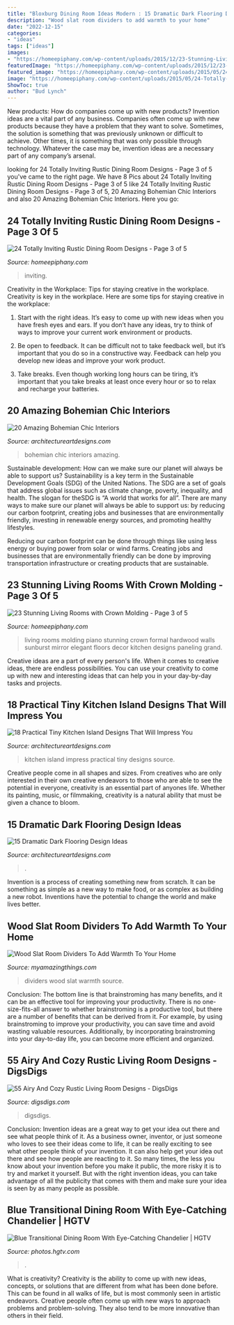 ```yaml
---
title: "Bloxburg Dining Room Ideas Modern : 15 Dramatic Dark Flooring Design Ideas"
description: "Wood slat room dividers to add warmth to your home"
date: "2022-12-15"
categories:
- "ideas"
tags: ["ideas"]
images:
- "https://homeepiphany.com/wp-content/uploads/2015/12/23-Stunning-Living-Rooms-with-Crown-Molding-12.jpg"
featuredImage: "https://homeepiphany.com/wp-content/uploads/2015/12/23-Stunning-Living-Rooms-with-Crown-Molding-12.jpg"
featured_image: "https://homeepiphany.com/wp-content/uploads/2015/05/24-Totally-Inviting-Rustic-Dining-Room-Designs-13.jpg"
image: "https://homeepiphany.com/wp-content/uploads/2015/05/24-Totally-Inviting-Rustic-Dining-Room-Designs-13.jpg"
ShowToc: true
author: "Bud Lynch"
---
```



New products: How do companies come up with new products?
Invention ideas are a vital part of any business. Companies often come up with new products because they have a problem that they want to solve. Sometimes, the solution is something that was previously unknown or difficult to achieve. Other times, it is something that was only possible through technology. Whatever the case may be, invention ideas are a necessary part of any company’s arsenal.

	

		
looking for 24 Totally Inviting Rustic Dining Room Designs - Page 3 of 5 you've came to the right page. We have 8 Pics about 24 Totally Inviting Rustic Dining Room Designs - Page 3 of 5 like 24 Totally Inviting Rustic Dining Room Designs - Page 3 of 5, 20 Amazing Bohemian Chic Interiors and also 20 Amazing Bohemian Chic Interiors. Here you go:
		
    
## 24 Totally Inviting Rustic Dining Room Designs - Page 3 Of 5

<img loading=lazy src="https://homeepiphany.com/wp-content/uploads/2015/05/24-Totally-Inviting-Rustic-Dining-Room-Designs-13.jpg" onerror="this.onerror=null;this.src='https://tse2.mm.bing.net/th?id=OIP.rSOVCy0j61cl2QHOTZ0ljgHaLH&amp;pid=15.1';" alt="24 Totally Inviting Rustic Dining Room Designs - Page 3 of 5">

_Source: homeepiphany.com_

>inviting. 

	

Creativity in the Workplace: Tips for staying creative in the workplace.
Creativity is key in the workplace. Here are some tips for staying creative in the workplace:
1. Start with the right ideas. It’s easy to come up with new ideas when you have fresh eyes and ears. If you don’t have any ideas, try to think of ways to improve your current work environment or products.

2. Be open to feedback. It can be difficult not to take feedback well, but it’s important that you do so in a constructive way. Feedback can help you develop new ideas and improve your work product.

3. Take breaks. Even though working long hours can be tiring, it’s important that you take breaks at least once every hour or so to relax and recharge your batteries.

    
## 20 Amazing Bohemian Chic Interiors

<img loading=lazy src="https://www.architectureartdesigns.com/wp-content/uploads/2013/06/178-630x869.jpg" onerror="this.onerror=null;this.src='https://tse4.mm.bing.net/th?id=OIP.GN_pqNpWGc-ANgGZ9EWSswHaKN&amp;pid=15.1';" alt="20 Amazing Bohemian Chic Interiors">

_Source: architectureartdesigns.com_

>bohemian chic interiors amazing. 

	

Sustainable development: How can we make sure our planet will always be able to support us?
Sustainability is a key term in the Sustainable Development Goals (SDG) of the United Nations. The SDG are a set of goals that address global issues such as climate change, poverty, inequality, and health. The slogan for theSDG is “A world that works for all”.
There are many ways to make sure our planet will always be able to support us: by reducing our carbon footprint, creating jobs and businesses that are environmentally friendly, investing in renewable energy sources, and promoting healthy lifestyles.

Reducing our carbon footprint can be done through things like using less energy or buying power from solar or wind farms. Creating jobs and businesses that are environmentally friendly can be done by improving transportation infrastructure or creating products that are sustainable.

    
## 23 Stunning Living Rooms With Crown Molding - Page 3 Of 5

<img loading=lazy src="https://homeepiphany.com/wp-content/uploads/2015/12/23-Stunning-Living-Rooms-with-Crown-Molding-12.jpg" onerror="this.onerror=null;this.src='https://tse3.mm.bing.net/th?id=OIP.YFgeI3dBs0ImblndeCvTeAHaE8&amp;pid=15.1';" alt="23 Stunning Living Rooms with Crown Molding - Page 3 of 5">

_Source: homeepiphany.com_

>living rooms molding piano stunning crown formal hardwood walls sunburst mirror elegant floors decor kitchen designs paneling grand. 

	

Creative ideas are a part of every person's life. When it comes to creative ideas, there are endless possibilities. You can use your creativity to come up with new and interesting ideas that can help you in your day-by-day tasks and projects. 

    
## 18 Practical Tiny Kitchen Island Designs That Will Impress You

<img loading=lazy src="https://www.architectureartdesigns.com/wp-content/uploads/2016/09/3-34.jpg" onerror="this.onerror=null;this.src='https://tse1.mm.bing.net/th?id=OIP.TvO7G7HM7SjVt72HP3_RrgAAAA&amp;pid=15.1';" alt="18 Practical Tiny Kitchen Island Designs That Will Impress You">

_Source: architectureartdesigns.com_

>kitchen island impress practical tiny designs source. 

	

Creative people come in all shapes and sizes. From creatives who are only interested in their own creative endeavors to those who are able to see the potential in everyone, creativity is an essential part of anyones life. Whether its painting, music, or filmmaking, creativity is a natural ability that must be given a chance to bloom.

    
## 15 Dramatic Dark Flooring Design Ideas

<img loading=lazy src="https://www.architectureartdesigns.com/wp-content/uploads/2015/03/141-1024x682.jpg" onerror="this.onerror=null;this.src='https://tse1.mm.bing.net/th?id=OIP.utPgSFx_97c3IAFpYt37SgHaE7&amp;pid=15.1';" alt="15 Dramatic Dark Flooring Design Ideas">

_Source: architectureartdesigns.com_

>. 

	

Invention is a process of creating something new from scratch. It can be something as simple as a new way to make food, or as complex as building a new robot. Inventions have the potential to change the world and make lives better.

    
## Wood Slat Room Dividers To Add Warmth To Your Home

<img loading=lazy src="https://myamazingthings.com/wp-content/uploads/2017/01/Vivienda-Ciudad-de-las-Artes-768x1024.jpg" onerror="this.onerror=null;this.src='https://tse1.mm.bing.net/th?id=OIP.vc9Zzauld529bwmYWsZIXgHaJ4&amp;pid=15.1';" alt="Wood Slat Room Dividers To Add Warmth To Your Home">

_Source: myamazingthings.com_

>dividers wood slat warmth source. 

	

Conclusion: The bottom line is that brainstroming has many benefits, and it can be an effective tool for improving your productivity.
There is no one-size-fits-all answer to whether brainstroming is a productive tool, but there are a number of benefits that can be derived from it. For example, by using brainstroming to improve your productivity, you can save time and avoid wasting valuable resources. Additionally, by incorporating brainstroming into your day-to-day life, you can become more efficient and organized.

    
## 55 Airy And Cozy Rustic Living Room Designs - DigsDigs

<img loading=lazy src="https://www.digsdigs.com/photos/airy-and-cozy-rustic-living-room-designs-44-554x831.jpg" onerror="this.onerror=null;this.src='https://tse1.mm.bing.net/th?id=OIP.nZ9Ii-lLtJ90hzSmSOwe_wHaLH&amp;pid=15.1';" alt="55 Airy And Cozy Rustic Living Room Designs - DigsDigs">

_Source: digsdigs.com_

>digsdigs. 

	

Conclusion: Invention ideas are a great way to get your idea out there and see what people think of it.
As a business owner, inventor, or just someone who loves to see their ideas come to life, it can be really exciting to see what other people think of your invention. It can also help get your idea out there and see how people are reacting to it. So many times, the less you know about your invention before you make it public, the more risky it is to try and market it yourself. But with the right invention ideas, you can take advantage of all the publicity that comes with them and make sure your idea is seen by as many people as possible.

    
## Blue Transitional Dining Room With Eye-Catching Chandelier | HGTV

<img loading=lazy src="https://hgtvhome.sndimg.com/content/dam/images/hgtv/fullset/2014/10/21/1/Red-Egg-Design-Group_Windgate-Ranch-dining-room.jpg.rend.hgtvcom.616.924.suffix/1413898638185.jpeg" onerror="this.onerror=null;this.src='https://tse3.mm.bing.net/th?id=OIP.NF_L528YW0RKs7D_zW3YbQHaLH&amp;pid=15.1';" alt="Blue Transitional Dining Room With Eye-Catching Chandelier | HGTV">

_Source: photos.hgtv.com_

>. 

	

What is creativity?
Creativity is the ability to come up with new ideas, concepts, or solutions that are different from what has been done before. This can be found in all walks of life, but is most commonly seen in artistic endeavors. Creative people often come up with new ways to approach problems and problem-solving. They also tend to be more innovative than others in their field.


